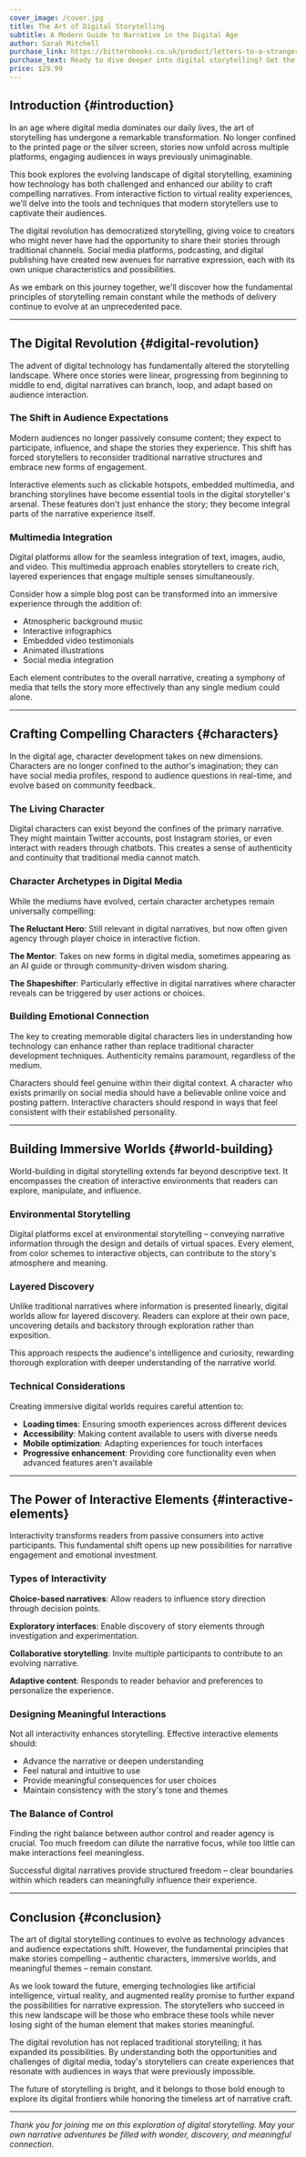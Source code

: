 ```yaml
---
cover_image: /cover.jpg
title: The Art of Digital Storytelling
subtitle: A Modern Guide to Narrative in the Digital Age
author: Sarah Mitchell
purchase_link: https://bitternbooks.co.uk/product/letters-to-a-stranger/
purchase_text: Ready to dive deeper into digital storytelling? Get the complete book with advanced techniques, case studies, and practical exercises.
price: $29.99
---
```


## Introduction {#introduction}

In an age where digital media dominates our daily lives, the art of storytelling has undergone a remarkable transformation. No longer confined to the printed page or the silver screen, stories now unfold across multiple platforms, engaging audiences in ways previously unimaginable.

This book explores the evolving landscape of digital storytelling, examining how technology has both challenged and enhanced our ability to craft compelling narratives. From interactive fiction to virtual reality experiences, we'll delve into the tools and techniques that modern storytellers use to captivate their audiences.

The digital revolution has democratized storytelling, giving voice to creators who might never have had the opportunity to share their stories through traditional channels. Social media platforms, podcasting, and digital publishing have created new avenues for narrative expression, each with its own unique characteristics and possibilities.

As we embark on this journey together, we'll discover how the fundamental principles of storytelling remain constant while the methods of delivery continue to evolve at an unprecedented pace.

---

## The Digital Revolution {#digital-revolution}

The advent of digital technology has fundamentally altered the storytelling landscape. Where once stories were linear, progressing from beginning to middle to end, digital narratives can branch, loop, and adapt based on audience interaction.

### The Shift in Audience Expectations

Modern audiences no longer passively consume content; they expect to participate, influence, and shape the stories they experience. This shift has forced storytellers to reconsider traditional narrative structures and embrace new forms of engagement.

Interactive elements such as clickable hotspots, embedded multimedia, and branching storylines have become essential tools in the digital storyteller's arsenal. These features don't just enhance the story; they become integral parts of the narrative experience itself.

### Multimedia Integration

Digital platforms allow for the seamless integration of text, images, audio, and video. This multimedia approach enables storytellers to create rich, layered experiences that engage multiple senses simultaneously.

Consider how a simple blog post can be transformed into an immersive experience through the addition of:
- Atmospheric background music
- Interactive infographics
- Embedded video testimonials
- Animated illustrations
- Social media integration

Each element contributes to the overall narrative, creating a symphony of media that tells the story more effectively than any single medium could alone.

---

## Crafting Compelling Characters {#characters}

In the digital age, character development takes on new dimensions. Characters are no longer confined to the author's imagination; they can have social media profiles, respond to audience questions in real-time, and evolve based on community feedback.

### The Living Character

Digital characters can exist beyond the confines of the primary narrative. They might maintain Twitter accounts, post Instagram stories, or even interact with readers through chatbots. This creates a sense of authenticity and continuity that traditional media cannot match.

### Character Archetypes in Digital Media

While the mediums have evolved, certain character archetypes remain universally compelling:

**The Reluctant Hero**: Still relevant in digital narratives, but now often given agency through player choice in interactive fiction.

**The Mentor**: Takes on new forms in digital media, sometimes appearing as an AI guide or through community-driven wisdom sharing.

**The Shapeshifter**: Particularly effective in digital narratives where character reveals can be triggered by user actions or choices.

### Building Emotional Connection

The key to creating memorable digital characters lies in understanding how technology can enhance rather than replace traditional character development techniques. Authenticity remains paramount, regardless of the medium.

Characters should feel genuine within their digital context. A character who exists primarily on social media should have a believable online voice and posting pattern. Interactive characters should respond in ways that feel consistent with their established personality.

---

## Building Immersive Worlds {#world-building}

World-building in digital storytelling extends far beyond descriptive text. It encompasses the creation of interactive environments that readers can explore, manipulate, and influence.

### Environmental Storytelling

Digital platforms excel at environmental storytelling – conveying narrative information through the design and details of virtual spaces. Every element, from color schemes to interactive objects, can contribute to the story's atmosphere and meaning.

### Layered Discovery

Unlike traditional narratives where information is presented linearly, digital worlds allow for layered discovery. Readers can explore at their own pace, uncovering details and backstory through exploration rather than exposition.

This approach respects the audience's intelligence and curiosity, rewarding thorough exploration with deeper understanding of the narrative world.

### Technical Considerations

Creating immersive digital worlds requires careful attention to:
- **Loading times**: Ensuring smooth experiences across different devices
- **Accessibility**: Making content available to users with diverse needs
- **Mobile optimization**: Adapting experiences for touch interfaces
- **Progressive enhancement**: Providing core functionality even when advanced features aren't available

---

## The Power of Interactive Elements {#interactive-elements}

Interactivity transforms readers from passive consumers into active participants. This fundamental shift opens up new possibilities for narrative engagement and emotional investment.

### Types of Interactivity

**Choice-based narratives**: Allow readers to influence story direction through decision points.

**Exploratory interfaces**: Enable discovery of story elements through investigation and experimentation.

**Collaborative storytelling**: Invite multiple participants to contribute to an evolving narrative.

**Adaptive content**: Responds to reader behavior and preferences to personalize the experience.

### Designing Meaningful Interactions

Not all interactivity enhances storytelling. Effective interactive elements should:
- Advance the narrative or deepen understanding
- Feel natural and intuitive to use
- Provide meaningful consequences for user choices
- Maintain consistency with the story's tone and themes

### The Balance of Control

Finding the right balance between author control and reader agency is crucial. Too much freedom can dilute the narrative focus, while too little can make interactions feel meaningless.

Successful digital narratives provide structured freedom – clear boundaries within which readers can meaningfully influence their experience.

---

## Conclusion {#conclusion}

The art of digital storytelling continues to evolve as technology advances and audience expectations shift. However, the fundamental principles that make stories compelling – authentic characters, immersive worlds, and meaningful themes – remain constant.

As we look toward the future, emerging technologies like artificial intelligence, virtual reality, and augmented reality promise to further expand the possibilities for narrative expression. The storytellers who succeed in this new landscape will be those who embrace these tools while never losing sight of the human element that makes stories meaningful.

The digital revolution has not replaced traditional storytelling; it has expanded its possibilities. By understanding both the opportunities and challenges of digital media, today's storytellers can create experiences that resonate with audiences in ways that were previously impossible.

The future of storytelling is bright, and it belongs to those bold enough to explore its digital frontiers while honoring the timeless art of narrative craft.

---

*Thank you for joining me on this exploration of digital storytelling. May your own narrative adventures be filled with wonder, discovery, and meaningful connection.*